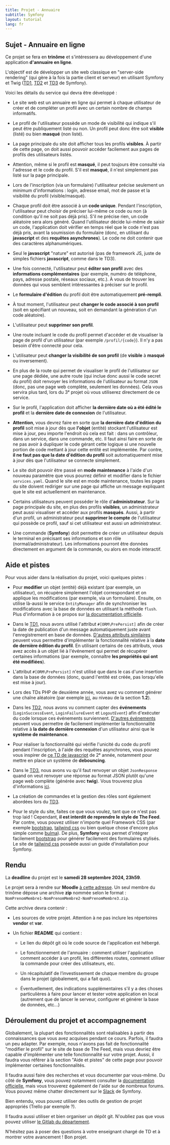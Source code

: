 ```yaml
---
title: Projet - Annuaire
subtitle: Symfony
layout: tutorial
lang: fr
---
```


## Sujet - Annuaire en ligne

Ce projet se fera en **trinôme** et s'intéressera au développement d'une application **d'annuaire en ligne**.

L'objectif est de développer un site web classique en "server-side rendering" (qui gère à la fois la partie client et serveur) en utilisant Symfony et Twig ([TD1]({{site.baseurl}}/tutorials/tutorial1), [TD2]({{site.baseurl}}/tutorials/tutorial2) et [TD3]({{site.baseurl}}/tutorials/tutorial3) de Symfony).

Voici les détails du service qui devra être développé :

* Le site web est un annuaire en ligne qui permet à chaque utilisateur de créer et de compléter un profil avec un certain nombre de champs informatifs.

* Le profil de l'utilisateur possède un mode de visibilité qui indique s'il peut être publiquement listé ou non. Un profil peut donc être soit **visible** (listé) ou bien **masqué** (non listé).

* La page principale du site doit afficher tous les profils **visibles**. À partir de cette page, on doit aussi pouvoir accéder facilement aux pages de profils des utilisateurs listés.

* Attention, même si le profil est **masqué**, il peut toujours être consulté via l'adresse et le code du profil. S'il est **masqué**, il n'est simplement pas listé sur la page principale.

* Lors de l'inscription (via un formulaire) l'utilisateur précise seulement un minimum d'informations : login, adresse email, mot de passe et la visibilité du profil (visible/masqué).

* Chaque profil doit être associé à un **code unique**. Pendant l'inscription, l'utilisateur peut choisir de préciser lui-même ce code ou non (à condition qu'il ne soit pas déjà pris). S'il ne précise rien, un code aléatoire sera alors généré. Quand l'utilisateur décide lui-même de saisir un code, l'application doit vérifier en temps réel que le code n'est pas déjà pris, avant la soumission du formulaire (donc, en utilisant du **javascript** et des **requêtes asynchrones**). Le code ne doit contenir que des caractères alphanumériques.

* Seul le **javascript** "nature" est autorisé (pas de framework JS, juste de simples fichiers **javascript**, comme dans le TD3).

* Une fois connecté, l'utilisateur peut **éditer son profil** avec des **informations complémentaires** (par exemple, numéro de téléphone, pays, adresse postale, réseaux sociaux, etc.). À vous de trouver les données qui vous semblent intéressantes à préciser sur le profil.

* Le **formulaire d'édition** du profil doit être automatiquement **pré-rempli**.

* À tout moment, l'utilisateur peut **changer le code associé à son profil** (soit en spécifiant un nouveau, soit en demandant la génération d'un code aléatoire).

* L'utilisateur peut **supprimer son profil**.

* Une route incluant le code du profil permet d'accéder et de visualiser la page de profil d'un utilisateur (par exemple `/profil/{code}`). Il n'y a pas besoin d'être connecté pour cela.

* L'utilisateur peut **changer la visibilité de son profil** (de **visible** à **masqué** ou inversement).

* En plus de la route qui permet de visualiser le profil de l'utilisateur sur une page dédiée, une autre route (qui inclue donc aussi le code secret du profil) doit renvoyer les informations de l'utilisateur au format `JSON` (donc, pas une page web complète, seulement les données). Cela vous servira plus tard, lors du 3ᵉ projet où vous utiliserez directement de ce service.

* Sur le profil, l'application doit afficher **la dernière date où a été édité le profil** et la **dernière date de connexion** de l'utilisateur. 

* **Attention**, vous devrez faire en sorte que **la dernière date d'édition du profil** soit mise à jour dès que **l'objet** (entité) stockant l'utilisateur est mise à jour, peu importe l'endroit où cela est fait : dans un contrôleur, dans un service, dans une commande, etc. Il faut ainsi faire en sorte de ne pas avoir à dupliquer le code gérant cette logique si une nouvelle portion de code mettant à jour cette entité est implémentée. Par contre, **il ne faut pas que la date d'édition du profil** soit automatiquement mise à jour dès que l'utilisateur se connecte simplement.

* Le site doit pouvoir être passé en **mode maintenance** à l'aide d'un nouveau paramètre que vous pourrez définir et modifier dans le fichier `services.yaml`. Quand le site est en mode maintenance, toutes les pages du site doivent rediriger sur une page qui affiche un message expliquant que le site est actuellement en maintenance.

* Certains utilisateurs peuvent posséder le rôle d'**administrateur**. Sur la page principale du site, en plus des profils **visibles**, un administrateur peut aussi visualiser et accéder aux profils **masqués**. Aussi, à partir d'un profil, un administrateur peut **supprimer le compte** de l'utilisateur qui possède ce profil, sauf si cet utilisateur est aussi un administrateur.

* Une commande (**Symfony**) doit permettre de créer un utilisateur depuis le terminal en précisant ses informations et son rôle (normal/administrateur). Les informations pourront être données directement en argument de la commande, ou alors en mode interactif.

## Aide et pistes

Pour vous aider dans la réalisation du projet, voici quelques pistes :

* Pour **modifier** un objet (entité) déjà existant (par exemple, un utilisateur), on récupère simplement l'objet correspondant et on applique les modifications (par exemple, via un formulaire). Ensuite, on utilise là-aussi le service `EntityManager` afin de synchroniser les modifications avec la base de données en utilisant la méthode `flush`. Plus d'information à ce propos sur [la documentation officielle](https://symfony.com/doc/current/doctrine.html#updating-an-object).

* Dans le [TD1]({{site.baseurl}}/tutorials/tutorial1), nous avons utilisé l'attribut `#[ORM\PrePersist]` afin de créer la date de publication d'un message automatiquement juste avant l'enregistrement en base de données. [D'autres attributs similaires](https://www.doctrine-project.org/projects/doctrine-orm/en/current/reference/events.html) peuvent vous permettre d'implémenter la fonctionnalité relative à la **date de dernière édition du profil**. En utilisant certains de ces attributs, vous avez accès à un objet lié à l'événement qui permet de récupérer certaines informations (par exemple, connaître **les propriétés qui ont été modifiées**).

* L'attribut `#[ORM\PrePersist]` n'est utilisé que dans le cas d'une insertion dans la base de données (donc, quand l'entité est créée, pas lorsqu'elle est mise à jour).

* Lors des TDs PHP de deuxième année, vous avez vu comment générer une chaîne aléatoire (par exemple [ici](https://romainlebreton.github.io/R3.01-DeveloppementWeb/tutorials/tutorial8.html), au niveau de la section **1.2**).

* Dans les [TD2]({{site.baseurl}}/tutorials/tutorial2), nous avons vu comment capter des **événements** (`LoginSuccessEvent`, `LoginFailureEvent` et `LogoutEvent`) afin d'exécuter du code lorsque ces événements surviennent. [D'autres événements](https://symfony.com/doc/current/event_dispatcher.html) peuvent vous permettre de facilement implémenter la fonctionnalité relative à **la date de dernière connexion** d'un utilisateur ainsi que le **système de maintenance**.

* Pour réaliser la fonctionnalité qui vérifie l'unicité du code du profil pendant l'inscription, à l'aide des requêtes asynchrones, vous pouvez vous inspirer de [ce TD de javascript](https://gitlabinfo.iutmontp.univ-montp2.fr/r4.01-developpementweb/TD5) de 2ᵉ année, notamment pour mettre en place un système de **debouncing**.

* Dans le [TD3]({{site.baseurl}}/tutorials/tutorial3), nous avons vu qu'il faut renvoyer un objet `JsonResponse` quand on veut renvoyer une réponse au format JSON plutôt qu'une page web complète (générée avec **twig**). Vous trouverez plus d'informations [ici](https://symfony.com/doc/current/components/http_foundation.html#creating-a-json-response).

* La création de commandes et la gestion des rôles sont également abordées lors du [TD3]({{site.baseurl}}/tutorials/tutorial3).

* Pour le style du site, faites ce que vous voulez, tant que ce n'est pas trop laid ! Cependant, **il est interdit de reprendre le style de The Feed**. Par contre, vous pouvez utiliser n'importe quel Framework CSS (par exemple [bootstrap](https://getbootstrap.com/docs/5.3/getting-started/download/), [tailwind css](https://tailwindcss.com/) ou bien quelque chose d'encore plus simple comme [bulma](https://bulma.io/)). De plus, **Symfony** vous permet d'intégrer facilement [bootstrap](https://symfony.com/doc/current/form/bootstrap5.html) pour générer facilement des formulaires stylisés. Le site de [tailwind css](https://tailwindcss.com/docs/guides/symfony) possède aussi un guide d'installation pour Symfony.

## Rendu

La **deadline** du projet est le **samedi 28 septembre 2024, 23h59**.

Le projet sera à rendre sur **Moodle** [à cette adresse](https://moodle.umontpellier.fr/course/view.php?id=31511#coursecontentcollapse2). Un seul membre du trinôme dépose une archive **zip** nommée selon le format : `NomPrenomMembre1-NomPrenomMembre2-NomPrenomMembre3.zip`.

Cette archive devra contenir :

* Les sources de votre projet. Attention à ne pas inclure les répertoires **vendor** et **var**.

* Un fichier **README** qui contient :

    * Le lien du dépôt git où le code source de l'application est hébergé.

    * Le fonctionnement de l'annuaire : comment utiliser l'application comment accéder à un profil, les différentes routes, comment utiliser la commande pour créer des utilisateurs, etc.

    * Un récapitulatif de l’investissement de chaque membre du groupe dans le projet (globalement, qui a fait quoi).

    * Éventuellement, des indications supplémentaires s'il y a des choses particulières à faire pour lancer et tester votre application en local (autrement que de lancer le serveur, configurer et générer la base de données, etc...)

## Déroulement du projet et accompagnement

Globalement, la plupart des fonctionnalités sont réalisables à partir des connaissances que vous avez acquises pendant ce cours. Parfois, il faudra un peu adapter. Par exemple, nous n'avons pas fait de fonctionnalité "modifier le profil" sur le site de base de The Feed, mais vous devriez être capable d'implémenter une telle fonctionnalité sur votre projet. Aussi, il faudra vous référer à la section "Aide et pistes" de cette page pour pouvoir implémenter certaines fonctionnalités.

Il faudra aussi faire des recherches et vous documenter par vous-même. Du côté de **Symfony**, vous pouvez notamment consulter la [documentation officielle](https://symfony.com/doc/current/index.html), mais vous trouverez également de l'aide sur de nombreux forums. Vous pouvez même chatter directement sur le [Slack](https://symfony-devs.slack.com/ssb/redirect) de Symfony.

Bien entendu, vous pouvez utiliser des outils de gestion de projet appropriés (Trello par exemple ?). 

Il faudra aussi utiliser et bien organiser un dépôt git. N'oubliez pas que vous pouvez utiliser [le Gitlab du département](https://gitlabinfo.iutmontp.univ-montp2.fr).

N'hésitez pas à poser des questions à votre enseignant chargé de TD et à montrer votre avancement ! Bon projet.
